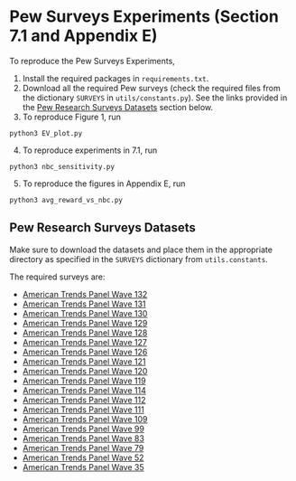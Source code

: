 # Pew Surveys Experiments (Section 7.1 and Appendix E)
To reproduce the Pew Surveys Experiments,

1. Install the required packages in `requirements.txt`.
2. Download all the required Pew surveys (check the required files from the dictionary `SURVEYS` in `utils/constants.py`). See the links provided in the [Pew Research Surveys Datasets](#pew-research-surveys-datasets) section below.
3. To reproduce Figure 1, run 
```
python3 EV_plot.py
```
4. To reproduce experiments in 7.1, run 
```
python3 nbc_sensitivity.py
```
5. To reproduce the figures in Appendix E, run 
```
python3 avg_reward_vs_nbc.py
```

## Pew Research Surveys Datasets

Make sure to download the datasets and place them in the appropriate directory as specified in the `SURVEYS` dictionary from `utils.constants`.

The required surveys are:

- [American Trends Panel Wave 132](https://www.pewresearch.org/dataset/american-trends-panel-wave-132/)
- [American Trends Panel Wave 131](https://www.pewresearch.org/dataset/american-trends-panel-wave-131/)
- [American Trends Panel Wave 130](https://www.pewresearch.org/dataset/american-trends-panel-wave-130/)
- [American Trends Panel Wave 129](https://www.pewresearch.org/dataset/american-trends-panel-wave-129/)
- [American Trends Panel Wave 128](https://www.pewresearch.org/dataset/american-trends-panel-wave-128/)
- [American Trends Panel Wave 127](https://www.pewresearch.org/dataset/american-trends-panel-wave-127/)
- [American Trends Panel Wave 126](https://www.pewresearch.org/dataset/american-trends-panel-wave-126/)
- [American Trends Panel Wave 121](https://www.pewresearch.org/dataset/american-trends-panel-wave-121/)
- [American Trends Panel Wave 120](https://www.pewresearch.org/dataset/american-trends-panel-wave-120/)
- [American Trends Panel Wave 119](https://www.pewresearch.org/dataset/american-trends-panel-wave-119/)
- [American Trends Panel Wave 114](https://www.pewresearch.org/dataset/american-trends-panel-wave-114/)
- [American Trends Panel Wave 112](https://www.pewresearch.org/dataset/american-trends-panel-wave-112/)
- [American Trends Panel Wave 111](https://www.pewresearch.org/dataset/american-trends-panel-wave-111/)
- [American Trends Panel Wave 109](https://www.pewresearch.org/dataset/american-trends-panel-wave-109/)
- [American Trends Panel Wave 99](https://www.pewresearch.org/dataset/american-trends-panel-wave-99/)
- [American Trends Panel Wave 83](https://www.pewresearch.org/dataset/american-trends-panel-wave-83/)
- [American Trends Panel Wave 79](https://www.pewresearch.org/dataset/american-trends-panel-wave-79/)
- [American Trends Panel Wave 52](https://www.pewresearch.org/dataset/american-trends-panel-wave-52/)
- [American Trends Panel Wave 35](https://www.pewresearch.org/dataset/american-trends-panel-wave-35/)